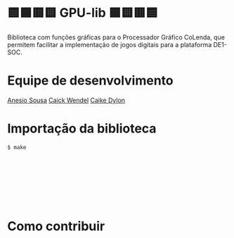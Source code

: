# 🟦🟩🟥🟨 GPU-lib 🟩🟨🟥🟦
Biblioteca com funções gráficas para o Processador Gráfico CoLenda, que permitem facilitar a implementação de jogos digitais para a plataforma DE1-SOC.

# Equipe de desenvolvimento
[Anesio Sousa](https://github.com/AnesioSousa)
[Caick Wendel](https://github.com/Caickk)
[Caike Dylon](https://github.com/Ckdylon)

# Importação da biblioteca

```
$ make
```

<br>
<br>
<br>
<br>
<br>
<br>

# Como contribuir
